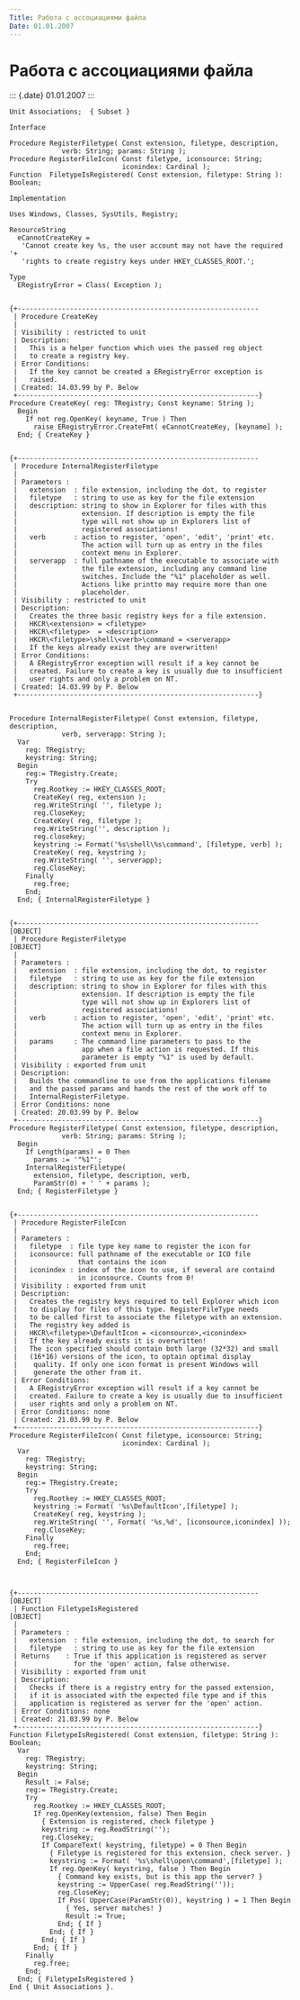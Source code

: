 ```yaml
---
Title: Работа с ассоциациями файла
Date: 01.01.2007
---
```


Работа с ассоциациями файла
===========================

::: {.date}
01.01.2007
:::

    Unit Associations;  { Subset }
     
    Interface
     
    Procedure RegisterFiletype( Const extension, filetype, description,
                 verb: String; params: String );
    Procedure RegisterFileIcon( Const filetype, iconsource: String;
                                iconindex: Cardinal );
    Function  FiletypeIsRegistered( Const extension, filetype: String ):
    Boolean;
     
    Implementation
     
    Uses Windows, Classes, SysUtils, Registry;
     
    ResourceString
      eCannotCreateKey =
       'Cannot create key %s, the user account may not have the required '+
       'rights to create registry keys under HKEY_CLASSES_ROOT.';
     
    Type
      ERegistryError = Class( Exception );
     
     
    {+------------------------------------------------------------
     | Procedure CreateKey
     |
     | Visibility : restricted to unit
     | Description:
     |   This is a helper function which uses the passed reg object
     |   to create a registry key.
     | Error Conditions:
     |   If the key cannot be created a ERegistryError exception is
     |   raised.
     | Created: 14.03.99 by P. Below
     +------------------------------------------------------------}
    Procedure CreateKey( reg: TRegistry; Const keyname: String );
      Begin
        If not reg.OpenKey( keyname, True ) Then
          raise ERegistryError.CreateFmt( eCannotCreateKey, [keyname] );
      End; { CreateKey }
     
     
    {+------------------------------------------------------------
     | Procedure InternalRegisterFiletype
     |
     | Parameters :
     |   extension  : file extension, including the dot, to register
     |   filetype   : string to use as key for the file extension
     |   description: string to show in Explorer for files with this
     |                extension. If description is empty the file
     |                type will not show up in Explorers list of
     |                registered associations!
     |   verb       : action to register, 'open', 'edit', 'print' etc.
     |                The action will turn up as entry in the files
     |                context menu in Explorer.
     |   serverapp  : full pathname of the executable to associate with
     |                the file extension, including any command line
     |                switches. Include the "%1" placeholder as well.
     |                Actions like printto may require more than one
     |                placeholder.
     | Visibility : restricted to unit
     | Description:
     |   Creates the three basic registry keys for a file extension.
     |   HKCR\<extension> = <filetype>
     |   HKCR\<filetype>  = <description>
     |   HKCR\<filetype>\shell\<verb>\command = <serverapp>
     |   If the keys already exist they are overwritten!
     | Error Conditions:
     |   A ERegistryError exception will result if a key cannot be
     |   created. Failure to create a key is usually due to insufficient
     |   user rights and only a problem on NT.
     | Created: 14.03.99 by P. Below
     +------------------------------------------------------------}
     
     
    Procedure InternalRegisterFiletype( Const extension, filetype,
    description,
                 verb, serverapp: String );
      Var
        reg: TRegistry;
        keystring: String;
      Begin
        reg:= TRegistry.Create;
        Try
          reg.Rootkey := HKEY_CLASSES_ROOT;
          CreateKey( reg, extension );
          reg.WriteString( '', filetype );
          reg.CloseKey;
          CreateKey( reg, filetype );
          reg.WriteString('', description );
          reg.closekey;
          keystring := Format('%s\shell\%s\command', [filetype, verb] );
          CreateKey( reg, keystring );
          reg.WriteString( '', serverapp);
          reg.CloseKey;
        Finally
          reg.free;
        End;
      End; { InternalRegisterFiletype }
     
     
    {+------------------------------------------------------------
    [OBJECT]
     | Procedure RegisterFiletype
    [OBJECT]
     |
     | Parameters :
     |   extension  : file extension, including the dot, to register
     |   filetype   : string to use as key for the file extension
     |   description: string to show in Explorer for files with this
     |                extension. If description is empty the file
     |                type will not show up in Explorers list of
     |                registered associations!
     |   verb       : action to register, 'open', 'edit', 'print' etc.
     |                The action will turn up as entry in the files
     |                context menu in Explorer.
     |   params     : The command line parameters to pass to the
     |                app when a file action is requested. If this
     |                parameter is empty "%1" is used by default.
     | Visibility : exported from unit
     | Description:
     |   Builds the commandline to use from the applications filename
     |   and the passed params and hands the rest of the work off to
     |   InternalRegisterFiletype.
     | Error Conditions: none
     | Created: 20.03.99 by P. Below
     +------------------------------------------------------------}
    Procedure RegisterFiletype( Const extension, filetype, description,
                 verb: String; params: String );
      Begin
        If Length(params) = 0 Then
          params := '"%1"';
        InternalRegisterFiletype(
          extension, filetype, description, verb,
          ParamStr(0) + ' ' + params );
      End; { RegisterFiletype }
     
     
    {+------------------------------------------------------------
     | Procedure RegisterFileIcon
     |
     | Parameters :
     |   filetype  : file type key name to register the icon for
     |   iconsource: full pathname of the executable or ICO file
     |               that contains the icon
     |   iconindex : index of the icon to use, if several are containd
     |               in iconsource. Counts from 0!
     | Visibility : exported from unit
     | Description:
     |   Creates the registry keys required to tell Explorer which icon
     |   to display for files of this type. RegisterFileType needs
     |   to be called first to associate the filetype with an extension.
     |   The registry key added is
     |   HKCR\<filetype>\DefaultIcon = <iconsource>,<iconindex>
     |   If the key already exists it is overwritten!
     |   The icon specified should contain both large (32*32) and small
     |   (16*16) versions of the icon, to optain optimal display
     |    quality. If only one icon format is present Windows will
     |    generate the other from it.
     | Error Conditions:
     |   A ERegistryError exception will result if a key cannot be
     |   created. Failure to create a key is usually due to insufficient
     |   user rights and only a problem on NT.
     | Error Conditions: none
     | Created: 21.03.99 by P. Below
     +------------------------------------------------------------}
    Procedure RegisterFileIcon( Const filetype, iconsource: String;
                                iconindex: Cardinal );
      Var
        reg: TRegistry;
        keystring: String;
      Begin
        reg:= TRegistry.Create;
        Try
          reg.Rootkey := HKEY_CLASSES_ROOT;
          keystring := Format( '%s\DefaultIcon',[filetype] );
          CreateKey( reg, keystring );
          reg.WriteString( '', Format( '%s,%d', [iconsource,iconindex] ));
          reg.CloseKey;
        Finally
          reg.free;
        End;
      End; { RegisterFileIcon }
     
     
     
    {+------------------------------------------------------------
    [OBJECT]
     | Function FiletypeIsRegistered
    [OBJECT]
     |
     | Parameters :
     |   extension  : file extension, including the dot, to search for
     |   filetype   : string to use as key for the file extension
     | Returns    : True if this application is registered as server
     |              for the 'open' action, false otherwise.
     | Visibility : exported from unit
     | Description:
     |   Checks if there is a registry entry for the passed extension,
     |   if it is associated with the expected file type and if this
     |   application is registered as server for the 'open' action.
     | Error Conditions: none
     | Created: 21.03.99 by P. Below
     +------------------------------------------------------------}
    Function FiletypeIsRegistered( Const extension, filetype: String ):
    Boolean;
      Var
        reg: TRegistry;
        keystring: String;
      Begin
        Result := False;
        reg:= TRegistry.Create;
        Try
          reg.Rootkey := HKEY_CLASSES_ROOT;
          If reg.OpenKey(extension, false) Then Begin
            { Extension is registered, check filetype }
            keystring := reg.ReadString('');
            reg.Closekey;
            If CompareText( keystring, filetype) = 0 Then Begin
              { Filetype is registered for this extension, check server. }
              keystring := Format( '%s\shell\open\command',[filetype] );
              If reg.OpenKey( keystring, false ) Then Begin
                { Command key exists, but is this app the server? }
                keystring := UpperCase( reg.ReadString(''));
                reg.CloseKey;
                If Pos( UpperCase(ParamStr(0)), keystring ) = 1 Then Begin
                  { Yes, server matches! }
                  Result := True;
                End; { If }
              End; { If }
            End; { If }
          End; { If }
        Finally
          reg.free;
        End;
      End; { FiletypeIsRegistered }
    End { Unit Associations }.
